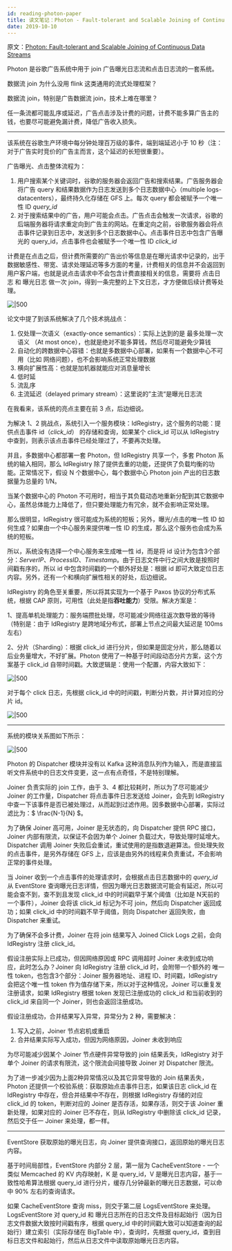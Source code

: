 ```yaml
---
id: reading-photon-paper
title: 读文笔记：Photon - Fault-tolerant and Scalable Joining of Continuous Data Streams
date: 2019-10-10
---
```


原文：[Photon: Fault-tolerant and Scalable Joining of Continuous Data Streams](https://static.googleusercontent.com/media/research.google.com/zh-CN//pubs/archive/41318.pdf)

Photon 是谷歌广告系统中用于 join 广告曝光日志流和点击日志流的一套系统。

数据流 join 为什么没用 flink 这类通用的流式处理框架？

数据流 join，特别是广告数据流 join，技术上难在哪里？

任一条流都可能乱序或延迟，广告点击涉及计费的问题，计费不能多算广告主的钱，也要尽可能避免漏计费，降低广告收入损失。

---

该系统在谷歌生产环境中每分钟处理百万级的事件，端到端延迟小于 10 秒（注：对于广告实时竞价的广告主而言，这个延迟的长短很重要）。

广告曝光、点击整体流程为：

1. 用户搜索某个关键词时，谷歌的服务器会返回广告和搜索结果。广告服务器会将广告 query 和结果数据作为日志发送到多个日志数据中心（multiple logs-datacenters），最终持久化存储在 GFS 上。每次 query 都会被赋予一个唯一性 ID *query_id*
2. 对于搜索结果中的广告，用户可能会点击。广告点击会触发一次请求，谷歌的后端服务器将请求重定向到广告主的网站。在重定向之前，谷歌服务器会将点击事件记录到日志中，发送到多个日志数据中心。点击事件日志中包含广告曝光的 query_id，点击事件也会被赋予一个唯一性 ID *click_id*

计费是在点击之后，但计费所需要的广告出价等信息是在曝光请求中记录的，出于数据敏感性、带宽、请求处理延迟等多方面的考量，计费相关的信息并不会返回到用户客户端，也就是说点击请求中不会包含计费直接相关的信息，需要将 点击日志 和 曝光日志 做一次 join，得到一条完整的上下文日志，才方便做后续计费等处理。

![|500](https://i.loli.net/2020/06/14/EDOy6VKxeJUcgAW.jpg)

论文中提了到该系统解决了几个技术挑战点：

1. 仅处理一次语义（exactly-once semantics）：实际上达到的是 最多处理一次语义 （At most once），也就是绝对不能多算钱，然后尽可能避免少算钱
2. 自动化的跨数据中心容错：也就是多数据中心部署，如果有一个数据中心不可用（比如 网络问题），也不会影响系统正常处理数据
3. 横向扩展性高：也就是加机器就能应对消息量增长
4. 低时延
5. 流乱序
6. 主流延迟（delayed primary stream）：这里说的”主流“是曝光日志流

在我看来，该系统的亮点主要在前 3 点，后边细说。

为解决 1、2 挑战点，系统引入一个服务模块：IdRegistry，这个服务的功能：提供点击事件 id（*click_id*） 的存储和查询，如果某个 click_id 可以从 IdRegistry 中查到，则表示该点击事件已经处理过了，不要再次处理。

并且，多数据中心都部署一套 Photon，但 IdRegistry 共享一个，多套 Photon 系统的输入相同，那么 IdRegistry 除了提供去重的功能，还提供了负载均衡的功能。正常情况下，假设 N 个数据中心，每个数据中心 Photon join 产出的日志数据量为总量的 1/N。

当某个数据中心的 Photon 不可用时，相当于其负载动态地重新分配到其它数据中心，虽然总体能力上降低了，但只要处理能力有冗余，就不会影响正常处理。

那么很明显，IdRegistry 很可能成为系统的短板；另外，曝光/点击的唯一性 ID 如何生成？如果由一个中心服务来提供唯一性 ID 的生成，那么这个服务也会成为系统的短板。

所以，系统没有选择一个中心服务来生成唯一性 id，而是将 id 设计为包含3个部分：*ServerIP*、*ProcessID*、*Timestamp*。由于日志文件中行之间大致是按照时间戳有序的，所以 id 中包含时间戳的一个额外好处是：根据 id 即可大致定位日志内容。另外，还有一个和横向扩展性相关的好处，后边细说。

IdRegistry 的角色至关重要，所以将其实现为一个基于 Paxos 协议的分布式系统，根据 CAP 原则，可用性（此处是指**吞吐能力**）受限。解决方案是：

1、提高单机处理能力：服务端攒批处理，尽可能减少网络往返次数导致的等待（特别是：由于 IdRegistry 是跨地域分布式，部署上节点之间最大延迟是 100ms 左右）

2、分片（Sharding）：根据 click_id 进行分片，但如果是固定分片，那么随着以后业务量增大，不好扩展。Photon 使用了一种基于时间段动态分片方案，这个方案基于 click_id 自带时间戳。大致逻辑是：使用一个配置，内容大致如下：

![|500](https://i.loli.net/2020/06/14/VRlgr2CoD8zw7Mm.jpg)

对于每个 click 日志，先根据 click_id 中的时间戳，判断分片数，并计算对应的分片 id。

![|500](https://i.loli.net/2020/06/14/JMWyQvrDZCaAEdH.jpg)

---

系统的模块关系图如下所示：

![|500](https://i.loli.net/2020/06/14/zghk6oVaqZ5uEs3.jpg)

Photon 的 Dispatcher 模块并没有以 Kafka 这种消息队列作为输入，而是直接监听文件系统中的日志文件变更，这一点有点奇怪，不是特别理解。

Joiner 负责实际的 join 工作，由于 3、4 都比较耗时，所以为了尽可能减少 Joiner 的工作量，Dispatcher 将点击事件日志发送给 Joiner，会先到 IdRegistry 中查一下该事件是否已被处理过，从而起到过滤作用。因多数据中心部署，实际过滤比为：$ \frac{N-1}{N} $。

为了确保 Joiner 高可用，Joiner 是无状态的，向 Dispatcher 提供 RPC 接口，Joiner 内部有限流，以保证不会因为单个 Joiner 负载过大，导致处理时延增大。Dispatcher 调用 Joiner 失败后会重试，重试使用的是指数退避算法。但处理失败的点击事件，是另外存储在 GFS 上，应该是由另外的线程来负责重试，不会影响正常的事件处理。

当 Joiner 收到一个点击事件的处理请求时，会根据点击日志数据中的 *query_id* 从 EventStore 查询曝光日志详情，但因为曝光日志数据流可能会有延迟，所以可能会查不到，查不到且发现 click_id 中的时间戳早于某个阈值（比如是 N天前的一个事件），Joiner 会将该 click_id 标记为不可 join，然后向 Dispatcher 返回成功；如果 click_id 中的时间戳不早于阈值，则向 Dispatcher 返回失败，由 Dispatcher 来重试。

为了确保不会多计费，Joiner 在将 join 结果写入 Joined Click Logs 之前，会向 IdRegistry 注册 click_id。

假设注册实际上已成功，但因网络原因或 RPC 调用超时 Joiner 未收到成功响应，此时怎么办？Joiner 向 IdRegistry 注册 click_id 时，会附带一个额外的 唯一性 token，也包含3个部分：Joiner 服务器地址、进程 ID、时间戳，IdRegistry 会把这个唯一性 token 作为值存储下来，所以对于这种情况，Joiner 可以重复发注册请求，如果 IdRegistry 根据 token 发现已注册成功的 click_id 和当前收到的 click_id 来自同一个 Joiner，则也会返回注册成功。

假设注册成功，合并结果写入异常，异常分为 2 种，需要解决：

1. 写入之前，Joiner 节点宕机或重启
2. 合并结果实际写入成功，但因为网络原因，Joiner 未收到响应

为尽可能减少因某个 Joiner 节点硬件异常导致的 join 结果丢失，IdRegistry 对于单个 Joiner 的请求有限流，这个限流会间接导致 Joiner 对 Dispatcher 限流。

为了进一步减少因为上面2种异常情况以及其它异常导致的 Join 结果丢失，Photon 还提供一个校验系统：获取原始点击事件日志，如果该日志 click_id 在 IdRegistry 中存在，但合并结果中不存在，则根据 IdRegistry 存储的对应 click_id 的 token，判断对应的 Joiner 是否存活，如果存活，则交于该 Joiner 重新处理，如果对应的 Joiner 已不存在，则从 IdRegistry 中删除该 click_id 记录，然后交于任一 Joiner 来处理，都一样。

---

EventStore 获取原始的曝光日志，向 Joiner 提供查询接口，返回原始的曝光日志内容。

基于时间局部性，EventStore 内部分 2 层，第一层为 CacheEventStore - 一个类似 Memcached 的 KV 内存映射，K 是 query_id，V 是曝光日志内容，基于一致性哈希算法根据 query_id 进行分片，缓存几分钟最新的曝光日志数据，可以命中 90% 左右的查询请求。

如果 CacheEventStore 查询 miss，则交于第二层 LogsEventStore 来处理。LogsEventStore 对 query_id 和 曝光日志所在的日志文件及目标起始行（因为日志文件数据大致按时间戳有序，根据 query_id 中的时间戳大致可以知道查询的起始行）建立索引（实际存储在 BigTable 中），查询时，先根据 query_id，查到目标日志文件和起始行，然后从日志文件中读取原始曝光日志内容。